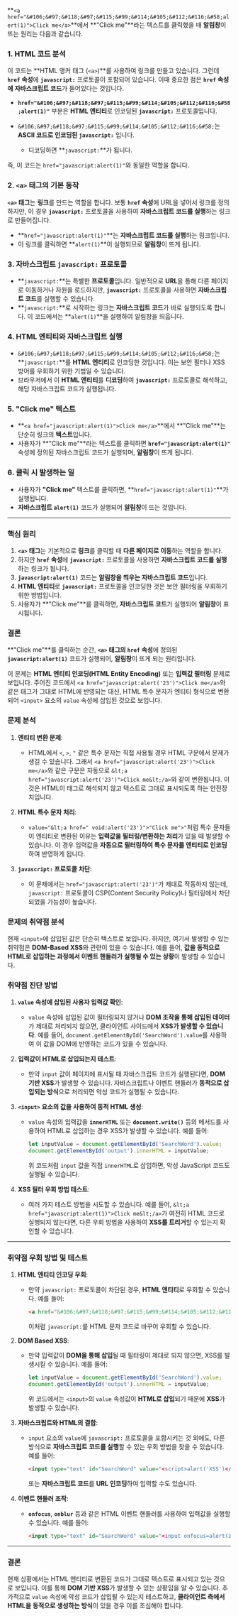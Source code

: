 \*\*`<a href="&#106;&#97;&#118;&#97;&#115;&#99;&#114;&#105;&#112;&#116;&#58;alert(1)">Click me</a>`\*\*에서 \*\*"Click me"\*\*라는 텍스트를 클릭했을 때 **알림창**이 뜨는 원리는 다음과 같습니다.

### 1. **HTML 코드 분석**

이 코드는 \*\*HTML 앵커 태그 (`<a>`)\*\*를 사용하여 링크를 만들고 있습니다. 그런데 **`href` 속성**에 **`javascript:`** 프로토콜이 포함되어 있습니다. 이때 중요한 점은 **`href` 속성에 자바스크립트 코드**가 들어있다는 것입니다.

* **`href="&#106;&#97;&#118;&#97;&#115;&#99;&#114;&#105;&#112;&#116;&#58;alert(1)"`** 부분은 **HTML 엔티티**로 인코딩된 **`javascript:`** 프로토콜입니다.
* `&#106;&#97;&#118;&#97;&#115;&#99;&#114;&#105;&#112;&#116;&#58;`는 **ASCII 코드로 인코딩된 `javascript:`** 입니다.

  * 디코딩하면 \*\*`javascript:`\*\*가 됩니다.

즉, 이 코드는 `href="javascript:alert(1)"`와 동일한 역할을 합니다.

### 2. **`<a>` 태그의 기본 동작**

**`<a>` 태그**는 **링크**를 만드는 역할을 합니다. 보통 **`href` 속성**에 URL을 넣어서 링크를 정의하지만, 이 경우 **`javascript:`** 프로토콜을 사용하여 **자바스크립트 코드를 실행**하는 링크로 만들어집니다.

* \*\*`href="javascript:alert(1)"`\*\*는 **자바스크립트 코드를 실행**하는 링크입니다.
* 이 링크를 클릭하면 \*\*`alert(1)`\*\*이 실행되므로 **알림창**이 뜨게 됩니다.

### 3. **자바스크립트 `javascript:` 프로토콜**

* \*\*`javascript:`\*\*는 특별한 **프로토콜**입니다. 일반적으로 **URL**을 통해 다른 페이지로 이동하거나 자원을 로드하지만, **`javascript:`** 프로토콜을 사용하면 **자바스크립트 코드**를 실행할 수 있습니다.
* \*\*`javascript:`\*\*로 시작하는 링크는 **자바스크립트 코드**가 바로 실행되도록 합니다. 이 코드에서는 \*\*`alert(1)`\*\*을 실행하여 알림창을 띄웁니다.

### 4. **HTML 엔티티와 자바스크립트 실행**

* `&#106;&#97;&#118;&#97;&#115;&#99;&#114;&#105;&#112;&#116;&#58;`는 \*\*`javascript:`\*\*를 **HTML 엔티티**로 인코딩한 것입니다. 이는 보안 필터나 XSS 방어를 우회하기 위한 기법일 수 있습니다.
* 브라우저에서 이 **HTML 엔티티**를 **디코딩**하여 **`javascript:`** 프로토콜로 해석하고, 해당 자바스크립트 코드가 실행됩니다.

### 5. **"Click me" 텍스트**

* \*\*`<a href="javascript:alert(1)">Click me</a>`\*\*에서 \*\*"Click me"\*\*는 단순히 링크의 **텍스트**입니다.
* 사용자가 \*\*"Click me"\*\*라는 텍스트를 클릭하면 **`href="javascript:alert(1)"`** 속성에 정의된 자바스크립트 코드가 실행되며, **알림창**이 뜨게 됩니다.

### 6. **클릭 시 발생하는 일**

* 사용자가 **"Click me"** 텍스트를 클릭하면, \*\*`href="javascript:alert(1)"`\*\*가 실행됩니다.
* **자바스크립트 `alert(1)`** 코드가 실행되어 **알림창**이 뜨는 것입니다.

---

### **핵심 원리**

1. **`<a>` 태그**는 기본적으로 **링크**를 클릭할 때 **다른 페이지로 이동**하는 역할을 합니다.
2. 하지만 **`href` 속성**에 **`javascript:`** 프로토콜을 사용하면 **자바스크립트 코드를 실행**하는 링크가 됩니다.
3. **`javascript:alert(1)`** 코드는 **알림창을 띄우는 자바스크립트 코드**입니다.
4. **HTML 엔티티**로 **`javascript:`** 프로토콜을 인코딩한 것은 보안 필터링을 우회하기 위한 방법입니다.
5. 사용자가 \*\*"Click me"\*\*를 클릭하면, **자바스크립트 코드**가 실행되어 **알림창**이 표시됩니다.

### 결론

\*\*"Click me"\*\*를 클릭하는 순간, **`<a>` 태그의 `href` 속성**에 정의된 **`javascript:alert(1)`** 코드가 실행되어, **알림창**이 뜨게 되는 원리입니다.



이 문제는 **HTML 엔티티 인코딩(HTML Entity Encoding)** 또는 **입력값 필터링** 문제로 보입니다. 주어진 코드에서 `<a href="javascript:alert('23')">Click me</a>`와 같은 태그가 그대로 HTML에 반영되는 대신, HTML 특수 문자가 엔티티 형식으로 변환되어 `<input>` 요소의 `value` 속성에 삽입된 것으로 보입니다.

### 문제 분석

1. **엔티티 변환 문제**:

   * HTML에서 `<`, `>`, `"` 같은 특수 문자는 직접 사용될 경우 HTML 구문에서 문제가 생길 수 있습니다. 그래서 `<a href="javascript:alert('23')">Click me</a>`와 같은 구문은 자동으로 `&lt;a href="javascript:alert('23')">Click me&lt;/a>`와 같이 변환됩니다. 이것은 HTML이 태그로 해석되지 않고 텍스트로 그대로 표시되도록 하는 안전장치입니다.
2. **HTML 특수 문자 처리**:

   * `value="&lt;a href=" void:alert('23')">"Click me">"`처럼 특수 문자들이 엔티티로 변환된 이유는 **입력값을 필터링/변환하는 처리**가 있을 때 발생할 수 있습니다. 이 경우 입력값을 **자동으로 필터링하여 특수 문자를 엔티티로 인코딩**하여 반영하게 됩니다.
3. **`javascript:` 프로토콜 차단**:

   * 이 문제에서는 `href="javascript:alert('23')"`가 제대로 작동하지 않는데, `javascript:` 프로토콜이 CSP(Content Security Policy)나 필터링에서 차단되었을 가능성이 높습니다.

### 문제의 취약점 분석

현재 `<input>`에 삽입된 값은 단순히 텍스트로 보입니다. 하지만, 여기서 발생할 수 있는 취약점은 **DOM-Based XSS**와 관련이 있을 수 있습니다. 예를 들어, **값을 동적으로 HTML로 삽입하는 과정에서 이벤트 핸들러가 실행될 수 있는 상황**이 발생할 수 있습니다.

### 취약점 진단 방법

1. **`value` 속성에 삽입된 사용자 입력값 확인**:

   * `value` 속성에 삽입된 값이 필터링되지 않거나 **DOM 조작을 통해 삽입된 데이터**가 제대로 처리되지 않으면, 클라이언트 사이드에서 **XSS가 발생할 수 있습니다**. 예를 들어, `document.getElementById('SearchWord').value`를 사용하여 이 값을 DOM에 반영하는 코드가 있을 수 있습니다.

2. **입력값이 HTML로 삽입되는지 테스트**:

   * 만약 `input` 값이 페이지에 표시될 때 자바스크립트 코드가 실행된다면, **DOM 기반 XSS**가 발생할 수 있습니다. 자바스크립트나 이벤트 핸들러가 **동적으로 삽입되는 방식**으로 처리되면 악성 코드가 실행될 수 있습니다.

3. **`<input>` 요소의 값을 사용하여 동적 HTML 생성**:

   * `value` 속성의 입력값을 **`innerHTML`** 또는 **`document.write()`** 등의 메서드를 사용하여 HTML로 삽입하는 경우 XSS가 발생할 수 있습니다. 예를 들어:

     ```javascript
     let inputValue = document.getElementById('SearchWord').value;
     document.getElementById('output').innerHTML = inputValue;
     ```

     위 코드처럼 `input` 값을 직접 `innerHTML`로 삽입하면, 악성 JavaScript 코드도 실행될 수 있습니다.

4. **XSS 필터 우회 방법 테스트**:

   * 여러 가지 테스트 방법을 시도할 수 있습니다. 예를 들어, `&lt;a href="javascript:alert(1)">Click me&lt;/a>`가 여전히 HTML 코드로 실행되지 않는다면, 다른 우회 방법을 사용하여 **XSS를 트리거**할 수 있는지 확인할 수 있습니다.

---

### 취약점 우회 방법 및 테스트

1. **HTML 엔티티 인코딩 우회**:

   * 만약 `javascript:` 프로토콜이 차단된 경우, **HTML 엔티티**로 우회할 수 있습니다. 예를 들어:

     ```html
     <a href="&#106;&#97;&#118;&#97;&#115;&#99;&#114;&#105;&#112;&#116;&#58;alert(1)">Click me</a>
     ```

     이처럼 `javascript:`를 HTML 문자 코드로 바꾸어 우회할 수 있습니다.

2. **DOM Based XSS**:

   * 만약 입력값이 **DOM을 통해 삽입**될 때 필터링이 제대로 되지 않으면, XSS를 발생시킬 수 있습니다. 예를 들어:

     ```javascript
     let inputValue = document.getElementById('SearchWord').value;
     document.getElementById('output').innerHTML = inputValue;
     ```

     위 코드에서는 `<input>`의 `value` 속성값이 **HTML로 삽입**되기 때문에 **XSS**가 발생할 수 있습니다.

3. **자바스크립트와 HTML의 결합**:

   * `input` 요소의 `value`에 `javascript:` 프로토콜을 포함시키는 것 외에도, 다른 방식으로 **자바스크립트 코드를 실행**할 수 있는 우회 방법을 찾을 수 있습니다. 예를 들어:

     ```html
     <input type="text" id="SearchWord" value="<script>alert('XSS')</script>">
     ```

     또는 **자바스크립트 코드**를 **URL 인코딩**하여 입력할 수도 있습니다.

4. **이벤트 핸들러 조작**:

   * **`onfocus`**, **`onblur`** 등과 같은 HTML 이벤트 핸들러를 사용하여 입력값을 실행할 수 있습니다. 예를 들어:

     ```html
     <input type="text" id="SearchWord" value="<input onfocus=alert(1)>">
     ```

---

### 결론

현재 상황에서는 HTML 엔티티로 변환된 코드가 그대로 텍스트로 표시되고 있는 것으로 보입니다. 이를 통해 **DOM 기반 XSS**가 발생할 수 있는 상황임을 알 수 있습니다. 추가적으로 `value` 속성에 악성 코드가 삽입될 수 있는지 테스트하고, **클라이언트 측에서 HTML을 동적으로 생성하는 방식**이 있을 경우 이를 조심해야 합니다.
